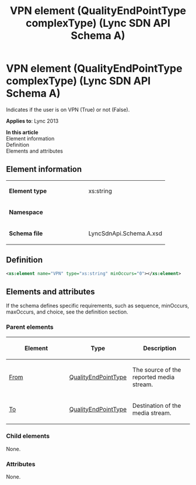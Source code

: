 ﻿---
title: VPN element (QualityEndPointType complexType) (Lync SDN API Schema A)
TOCTitle: VPN element
ms:assetid: 8f3ae3df-bce7-7296-a56b-772019dffb3a
ms:mtpsurl: https://msdn.microsoft.com/en-us/library/Dn775144(v=office.15)
ms:contentKeyID: 62626118
ms.date: 07/24/2014
mtps_version: v=office.15
dev_langs:
- xml
---

# VPN element (QualityEndPointType complexType) (Lync SDN API Schema A)

Indicates if the user is on VPN (True) or not (False).


**Applies to**: Lync 2013

**In this article**  
Element information  
Definition  
Elements and attributes  

## Element information

<table>
<colgroup>
<col style="width: 50%" />
<col style="width: 50%" />
</colgroup>
<tbody>
<tr class="odd">
<td><p><strong>Element type</strong></p></td>
<td><p>xs:string</p></td>
</tr>
<tr class="even">
<td><p><strong>Namespace</strong></p></td>
<td><p></p></td>
</tr>
<tr class="odd">
<td><p><strong>Schema file</strong></p></td>
<td><p>LyncSdnApi.Schema.A.xsd</p></td>
</tr>
</tbody>
</table>


## Definition

``` xml
<xs:element name="VPN" type="xs:string" minOccurs="0"></xs:element>
```

## Elements and attributes

If the schema defines specific requirements, such as sequence, minOccurs, maxOccurs, and choice, see the definition section.

### Parent elements

<table>
<colgroup>
<col style="width: 33%" />
<col style="width: 33%" />
<col style="width: 33%" />
</colgroup>
<thead>
<tr class="header">
<th><p>Element</p></th>
<th><p>Type</p></th>
<th><p>Description</p></th>
</tr>
</thead>
<tbody>
<tr class="odd">
<td><p><a href="from-element-qualityupdate-element-sdn-api-schema-a.md">From</a></p></td>
<td><p><a href="qualityendpointtype-complextype-lync-sdn-api-schema-a.md">QualityEndPointType</a></p></td>
<td><p>The source of the reported media stream.</p></td>
</tr>
<tr class="even">
<td><p><a href="to-element-qualityupdate-element-sdn-api-schema-a.md">To</a></p></td>
<td><p><a href="qualityendpointtype-complextype-lync-sdn-api-schema-a.md">QualityEndPointType</a></p></td>
<td><p>Destination of the media stream.</p></td>
</tr>
</tbody>
</table>


### Child elements

None.

### Attributes

None.

